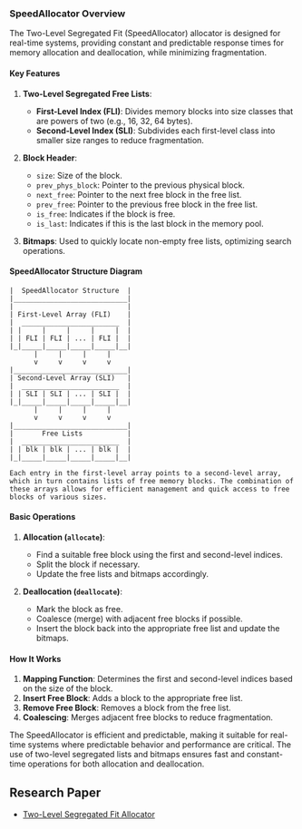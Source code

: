 ### SpeedAllocator Overview

The Two-Level Segregated Fit (SpeedAllocator) allocator is designed for real-time systems, providing constant and predictable response times for memory allocation and deallocation, while minimizing fragmentation. 

#### Key Features

1. **Two-Level Segregated Free Lists**:
   - **First-Level Index (FLI)**: Divides memory blocks into size classes that are powers of two (e.g., 16, 32, 64 bytes).
   - **Second-Level Index (SLI)**: Subdivides each first-level class into smaller size ranges to reduce fragmentation.

2. **Block Header**:
   - `size`: Size of the block.
   - `prev_phys_block`: Pointer to the previous physical block.
   - `next_free`: Pointer to the next free block in the free list.
   - `prev_free`: Pointer to the previous free block in the free list.
   - `is_free`: Indicates if the block is free.
   - `is_last`: Indicates if this is the last block in the memory pool.

3. **Bitmaps**: Used to quickly locate non-empty free lists, optimizing search operations.

#### SpeedAllocator Structure Diagram

```plaintext
|  SpeedAllocator Structure  |
|____________________________|
|                            |
| First-Level Array (FLI)    |
|  ________________________  |
| |     |     |     |     |  |
| | FLI | FLI | ... | FLI |  |
|_|_____|_____|_____|_____|__|
      |     |     |     |      
      v     v     v     v      
|____________________________|
| Second-Level Array (SLI)   |
|  ________________________  |
| | SLI | SLI | ... | SLI |  |
|_|_____|_____|_____|_____|__|
      |     |     |     |      
      v     v     v     v      
|____________________________|
|       Free Lists           |
|  ________________________  |
| | blk | blk | ... | blk |  |
|_|_____|_____|_____|_____|__|

Each entry in the first-level array points to a second-level array, which in turn contains lists of free memory blocks. The combination of these arrays allows for efficient management and quick access to free blocks of various sizes.
```

#### Basic Operations

1. **Allocation (`allocate`)**:
   - Find a suitable free block using the first and second-level indices.
   - Split the block if necessary.
   - Update the free lists and bitmaps accordingly.

2. **Deallocation (`deallocate`)**:
   - Mark the block as free.
   - Coalesce (merge) with adjacent free blocks if possible.
   - Insert the block back into the appropriate free list and update the bitmaps.

#### How It Works

1. **Mapping Function**: Determines the first and second-level indices based on the size of the block.
2. **Insert Free Block**: Adds a block to the appropriate free list.
3. **Remove Free Block**: Removes a block from the free list.
4. **Coalescing**: Merges adjacent free blocks to reduce fragmentation.

The SpeedAllocator  is efficient and predictable, making it suitable for real-time systems where predictable behavior and performance are critical. The use of two-level segregated lists and bitmaps ensures fast and constant-time operations for both allocation and deallocation.

## Research Paper

- [Two-Level Segregated Fit Allocator](http://www.gii.upv.es/tlsf/files/papers/ecrts04_tlsf.pdf)

